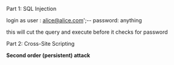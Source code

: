 Part 1: SQL Injection

login as
	user	:	alice@alice.com';--
	password: anything
 
 this will cut the query and execute before it checks for password



 Part 2: Cross-Site Scripting

 **Second order (persistent) attack**
 